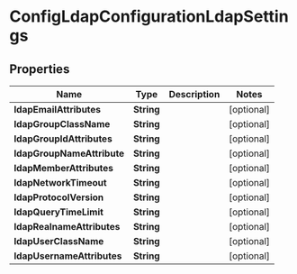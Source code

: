 

# ConfigLdapConfigurationLdapSettings


## Properties

| Name | Type | Description | Notes |
|------------ | ------------- | ------------- | -------------|
|**ldapEmailAttributes** | **String** |  |  [optional] |
|**ldapGroupClassName** | **String** |  |  [optional] |
|**ldapGroupIdAttributes** | **String** |  |  [optional] |
|**ldapGroupNameAttribute** | **String** |  |  [optional] |
|**ldapMemberAttributes** | **String** |  |  [optional] |
|**ldapNetworkTimeout** | **String** |  |  [optional] |
|**ldapProtocolVersion** | **String** |  |  [optional] |
|**ldapQueryTimeLimit** | **String** |  |  [optional] |
|**ldapRealnameAttributes** | **String** |  |  [optional] |
|**ldapUserClassName** | **String** |  |  [optional] |
|**ldapUsernameAttributes** | **String** |  |  [optional] |



